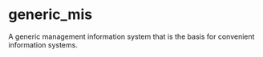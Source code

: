 # generic_mis
A generic management information system that is the basis for convenient information systems. 
